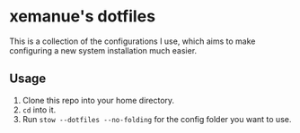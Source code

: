 # xemanue's dotfiles

This is a collection of the configurations I use, which aims to make configuring a new system installation much easier.

## Usage
1. Clone this repo into your home directory.
2. `cd` into it.
3. Run `stow --dotfiles --no-folding` for the config folder you want to use. 
